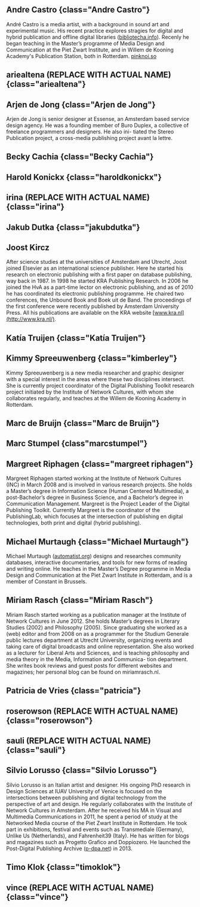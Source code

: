 ## Andre Castro {class="Andre Castro"}
André Castro is a media artist, with a background in sound art and experimental music. His recent practice explores stragies for digital and hybrid publication and offline digital libraries ([bibliotecha.info](http://bibliotecha.info/)). Recenly he began teaching in the Master’s programme of Media Design and Communication at the Piet Zwart Institute, and in Willem de Kooning Academy's Publication Station, both in Rotterdam. [pinknoi.so](http://pinknoi.so/)


## ariealtena (REPLACE WITH ACTUAL NAME) {class="ariealtena"}

## Arjen de Jong {class="Arjen de Jong"}
Arjen de Jong is senior designer at Essense, an Amsterdam based service design agency. He was a founding member of Buro Duplex, a collective of freelance programmers and designers. He also ini- tiated the Stereo Publication project, a cross-media publishing project avant la lettre.

## Becky Cachia {class="Becky Cachia"}

## Harold Konickx {class="haroldkonickx"}

## irina (REPLACE WITH ACTUAL NAME) {class="irina"}

## Jakub Dutka {class="jakubdutka"}

## Joost Kircz 
After science studies at the universities of Amsterdam and Utrecht, Joost joined Elsevier as an international science publisher. Here he started his research on electronic publishing with a first paper on database publishing, way back in 1987. In 1998 he started KRA Publishing Research. In 2006 he joined the HvA as a part-time lector on electronic publishing, and as of 2010 he has coordinated its electronic publishing programme. He chaired two conferences, the Unbound Book and Boek uit de Band. The proceedings of the first conference were recently published by Amsterdam University Press. All his publications are available on the KRA website [www.kra.nl](http://www.kra.nl/).

## Katía Truijen {class="Katía Truijen"}

## Kimmy Spreeuwenberg {class="kimberley"}
Kimmy Spreeuwenberg is a new media researcher and graphic designer with a special interest in the areas where these two disciplines intersect. She is currently project coordinator of the Digital Publishing Toolkit research project initiated by the Institute of Network Cultures, with whom she collaborates regularly, and teaches at the Willem de Kooning Academy in Rotterdam.

## Marc de Bruijn {class="Marc de Bruijn"}

## Marc Stumpel {class"marcstumpel"}

##  Margreet Riphagen {class="margreet riphagen"}
Margreet Riphagen started working at the Institute of Network Cultures (INC) in March 2008 and is involved in various research projects. She holds a Master’s degree in Information Science (Human Centered Multimedia), a post-Bachelor’s degree in Business Science, and a Bachelor’s degree in Communication Management. Margreet is the Project Leader of the Digital Publishing Toolkit. Currently Margreet is the coordinator of the PublishingLab, which focuses at the intersection of publishing en digital technologies, both print and digital (hybrid publishing).

## Michael Murtaugh {class="Michael Murtaugh"}
Michael Murtaugh ([automatist.org](http://automatist.org/)) designs and researches community databases, interactive documentaries, and tools for new forms of reading and writing online. He teaches in the Master’s Degree programme in Media Design and Communication at the Piet Zwart Institute in Rotterdam, and is a member of Constant in Brussels.

## Miriam Rasch {class="Miriam Rasch"}
Miriam Rasch started working as a publication manager at the Institute of Network Cultures in June 2012. She holds Master’s degrees in Literary Studies (2002) and Philosophy (2005). Since graduating she worked as a (web) editor and from 2008 on as a programmer for the Studium Generale public lectures department at Utrecht University, organizing events and taking care of digital broadcasts and online representation. She also worked as a lecturer for Liberal Arts and Sciences, and is teaching philosophy and media theory in the Media, Information and Communica- tion department. She writes book reviews and guest posts for different websites and magazines; her personal blog can be found on miriamrasch.nl.

## Patricia de Vries {class="patricia"}

## roserowson (REPLACE WITH ACTUAL NAME) {class="roserowson"}

## sauli (REPLACE WITH ACTUAL NAME) {class="sauli"}

## Silvio Lorusso {class="Silvio Lorusso"} 
Silvio Lorusso is an Italian artist and designer. His ongoing PhD research in Design Sciences at IUAV University of Venice is focused on the intersections between publishing and digital technology from the perspective of art and design. He regularly collaborates with the Institute of Network Cultures in Amsterdam. After he received his MA in Visual and Multimedia Communications in 2011, he spent a period of study at the Networked Media course of the Piet Zwart Institute in Rotterdam. He took part in exhibitions, festival and events such as Transmediale (Germany), Unlike Us (Netherlands), and Fahrenheit39 (Italy). He has written for blogs and magazines such as Progetto Grafico and Doppiozero. He launched the Post-Digital Publishing Archive ([p-dpa.net](http://p-dpa.net/)) in 2013.

## Timo Klok {class="timoklok"}


## vince (REPLACE WITH ACTUAL NAME) {class="vince"}
